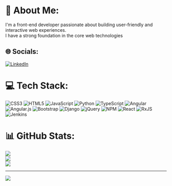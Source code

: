 # 💫 About Me:
I'm a front-end developer passionate about building user-friendly and interactive web experiences. <br>I have a strong foundation in the core web technologies


## 🌐 Socials:
[![LinkedIn](https://img.shields.io/badge/LinkedIn-%230077B5.svg?logo=linkedin&logoColor=white)](https://linkedin.com/in/https://www.linkedin.com/in/avinash-vataparambu/) 

# 💻 Tech Stack:
![CSS3](https://img.shields.io/badge/css3-%231572B6.svg?style=for-the-badge&logo=css3&logoColor=white) ![HTML5](https://img.shields.io/badge/html5-%23E34F26.svg?style=for-the-badge&logo=html5&logoColor=white) ![JavaScript](https://img.shields.io/badge/javascript-%23323330.svg?style=for-the-badge&logo=javascript&logoColor=%23F7DF1E) ![Python](https://img.shields.io/badge/python-3670A0?style=for-the-badge&logo=python&logoColor=ffdd54) ![TypeScript](https://img.shields.io/badge/typescript-%23007ACC.svg?style=for-the-badge&logo=typescript&logoColor=white) ![Angular](https://img.shields.io/badge/angular-%23DD0031.svg?style=for-the-badge&logo=angular&logoColor=white) ![Angular.js](https://img.shields.io/badge/angular.js-%23E23237.svg?style=for-the-badge&logo=angularjs&logoColor=white) ![Bootstrap](https://img.shields.io/badge/bootstrap-%238511FA.svg?style=for-the-badge&logo=bootstrap&logoColor=white) ![Django](https://img.shields.io/badge/django-%23092E20.svg?style=for-the-badge&logo=django&logoColor=white) ![jQuery](https://img.shields.io/badge/jquery-%230769AD.svg?style=for-the-badge&logo=jquery&logoColor=white) ![NPM](https://img.shields.io/badge/NPM-%23CB3837.svg?style=for-the-badge&logo=npm&logoColor=white) ![React](https://img.shields.io/badge/react-%2320232a.svg?style=for-the-badge&logo=react&logoColor=%2361DAFB) ![RxJS](https://img.shields.io/badge/rxjs-%23B7178C.svg?style=for-the-badge&logo=reactivex&logoColor=white) ![Jenkins](https://img.shields.io/badge/jenkins-%232C5263.svg?style=for-the-badge&logo=jenkins&logoColor=white)
# 📊 GitHub Stats:
![](https://github-readme-stats.vercel.app/api?username=avinashv47&theme=ayu-mirage&hide_border=true&include_all_commits=false&count_private=false)<br/>
![](https://github-readme-streak-stats.herokuapp.com/?user=avinashv47&theme=ayu-mirage&hide_border=true)<br/>
![](https://github-readme-stats.vercel.app/api/top-langs/?username=avinashv47&theme=ayu-mirage&hide_border=true&include_all_commits=false&count_private=false&layout=compact)


---
[![](https://visitcount.itsvg.in/api?id=avinashv47&icon=0&color=0)](https://visitcount.itsvg.in)

<!-- Proudly created with GPRM ( https://gprm.itsvg.in ) -->
